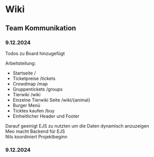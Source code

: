 # Wiki
## Team Kommunikation
### 9.12.2024
Todos zu Board hinzugefügt

Arbeitsteilung:

- Startseite /
- Ticketpreise /tickets
- Crowdmap /map
- Gruppentickets /groups
- Tierwiki /wiki
- Einzelne Tierwiki Seite /wiki/{animal}
- Burger Menü 
- Ticktes kaufen /buy
- Einheitlicher Header und Footer

Darauf geeinigt EJS zu nutzten um die Daten dynamisch anzuzeigen  
Meo macht Backend für EJS  
Nils koordiniert Projektbeginn  

### 9.12.2024